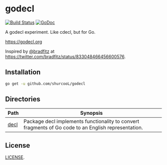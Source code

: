 godecl
======

[![Build Status](https://travis-ci.org/shurcooL/godecl.svg?branch=master)](https://travis-ci.org/shurcooL/godecl) [![GoDoc](https://godoc.org/github.com/shurcooL/godecl?status.svg)](https://godoc.org/github.com/shurcooL/godecl)

A godecl experiment. Like cdecl, but for Go.

https://godecl.org

Inspired by <a href="https://github.com/bradfitz" class="user-mention">@bradfitz</a> at https://twitter.com/bradfitz/status/833048466456600576.

Installation
------------

```bash
go get -u github.com/shurcooL/godecl
```

Directories
-----------

| Path                                                      | Synopsis                                                                                            |
|-----------------------------------------------------------|-----------------------------------------------------------------------------------------------------|
| [decl](https://godoc.org/github.com/shurcooL/godecl/decl) | Package decl implements functionality to convert fragments of Go code to an English representation. |

License
-------

[LICENSE](LICENSE).
